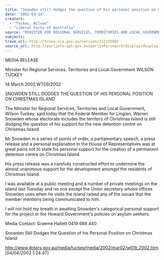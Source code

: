 ```yaml
---
title: "Snowden still dodges the question of his personal position on Christmas Island."
date: "2002-03-14"
creators:
  - "Tuckey, Wilson"
  - "Liberal Party of Australia"
source: "MINISTER FOR REGIONAL SERVICES, TERRITORIES AND LOCAL GOVERNMENT"
subjects:
trove_url: http://trove.nla.gov.au/version/211235082
source_url: http://parlinfo.aph.gov.au/parlInfo/search/display/display.w3p;query=Id%3A%22media/pressrel/N5966%22
---
```


 MEDIA RELEASE

 Minister for Regional Services, Territories and Local Government WILSON TUCKEY

 14 March 2002 WT09/2002

 SNOWDEN STILL DODGES THE QUESTION OF HIS PERSONAL POSITION ON CHRISTMAS ISLAND

 The Minister for Regional Services, Territories and Local Government, Wilson Tuckey, said today that the Federal Member for Lingiari, Warren Snowden whose electorate includes the territory of Christmas Island is still dodging the question of his support for the new detention centre on Christmas Island.

 Mr Snowden in a series of points of order, a parliamentary speech, a press release and a personal explanation in the House of Representatives was at great pains not to state his personal support for the creation of a permanent detention centre on Christmas Island.

 His press release was a carefully constructed effort to undermine the almost unanimous support for the development amongst the residents of Christmas Island.

 I was available at a public meeting and a number of private meetings on the island last Tuesday and no one except the Union secretary whose offices Snowden uses when he visits the island raised any of the issues that the member mentions being communicated to him.

 I will not hold my breath in awaiting Snowden's categorical personal support for the project or the Howard Government's policies on asylum seekers.

 Media Contact: Graeme Hallett 0419 688 440

 Snowden Still Dodges the Question of his Personal Position on Christmas Island

 http://www.dotars.gov.au/media/tuckey/media/2002/mar02/wt09_2002.htm [04/04/2002 1:24:47]

